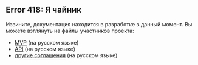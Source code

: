 ## Error 418: Я чайник

Извините, документация находится в разработке в данный момент. Вы можете взглянуть на файлы участников проекта:
* [MVP](MVP.md) (на русском языке)
* [API](Web_API.md) (на русском языке)
* [другие соглашения](main_agreements.md) (на русском языке)